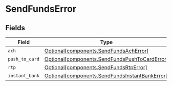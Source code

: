 # SendFundsError


## Fields

| Field                                                                                                  | Type                                                                                                   | Required                                                                                               | Description                                                                                            |
| ------------------------------------------------------------------------------------------------------ | ------------------------------------------------------------------------------------------------------ | ------------------------------------------------------------------------------------------------------ | ------------------------------------------------------------------------------------------------------ |
| `ach`                                                                                                  | [Optional[components.SendFundsAchError]](../../models/components/sendfundsacherror.md)                 | :heavy_minus_sign:                                                                                     | N/A                                                                                                    |
| `push_to_card`                                                                                         | [Optional[components.SendFundsPushToCardError]](../../models/components/sendfundspushtocarderror.md)   | :heavy_minus_sign:                                                                                     | N/A                                                                                                    |
| `rtp`                                                                                                  | [Optional[components.SendFundsRtpError]](../../models/components/sendfundsrtperror.md)                 | :heavy_minus_sign:                                                                                     | N/A                                                                                                    |
| `instant_bank`                                                                                         | [Optional[components.SendFundsInstantBankError]](../../models/components/sendfundsinstantbankerror.md) | :heavy_minus_sign:                                                                                     | N/A                                                                                                    |